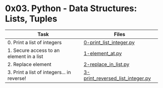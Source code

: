 # 0x03. Python - Data Structures: Lists, Tuples

|Task|Files|
|----|-----|
|0. Print a list of integers|[0-print_list_integer.py](./0-print_list_integer.py)|
|1. Secure access to an element in a list|[1-element_at.py](./1-element_at.py)|
|2. Replace element|[2-replace_in_list.py](./2-replace_in_list.py)|
|3. Print a list of integers... in reverse!|[3-print_reversed_list_integer.py](./3-print_reversed_list_integer.py)|

